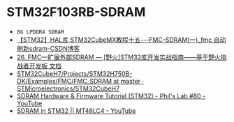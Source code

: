 STM32F103RB-SDRAM
=================
- `8G LPDDR4 SDRAM`
- [【STM32】HAL库 STM32CubeMX教程十五---FMC-SDRAM(一)_fmc 自动刷新sdram-CSDN博客](https://blog.csdn.net/as480133937/article/details/123455833)
- [26. FMC—扩展外部SDRAM — [野火]STM32库开发实战指南——基于野火挑战者开发板 文档](https://doc.embedfire.com/mcu/stm32/f429tiaozhanzhe/std/zh/latest/book/FMC.html)
- [STM32CubeH7/Projects/STM32H750B-DK/Examples/FMC/FMC_SDRAM at master · STMicroelectronics/STM32CubeH7](https://github.com/STMicroelectronics/STM32CubeH7/tree/master/Projects/STM32H750B-DK/Examples/FMC/FMC_SDRAM)
- [SDRAM Hardware & Firmware Tutorial (STM32) - Phil's Lab #80 - YouTube](https://www.youtube.com/watch?v=h28D4AaPSjg)
- [SDRAM in STM32 || MT48LC4 - YouTube](https://www.youtube.com/watch?v=QnDenqvzwyE)
